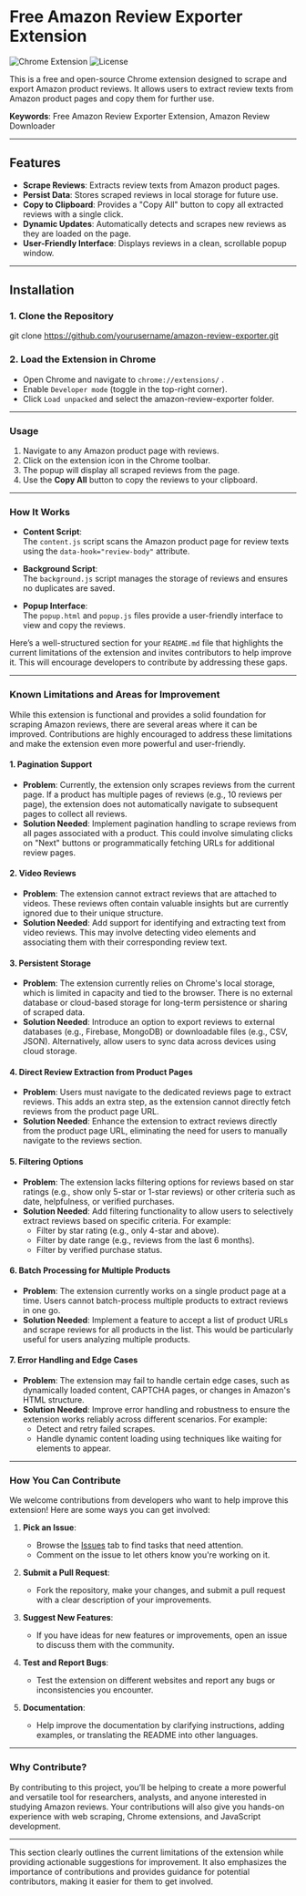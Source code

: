 # Free Amazon Review Exporter Extension

![Chrome Extension](https://img.shields.io/badge/Chrome%20Extension-v1.0-blue) ![License](https://img.shields.io/badge/license-MIT-green)

This is a free and open-source Chrome extension designed to scrape and export Amazon product reviews. It allows users to extract review texts from Amazon product pages and copy them for further use.

**Keywords**: Free Amazon Review Exporter Extension, Amazon Review Downloader

---

## Features

- **Scrape Reviews**: Extracts review texts from Amazon product pages.
- **Persist Data**: Stores scraped reviews in local storage for future use.
- **Copy to Clipboard**: Provides a "Copy All" button to copy all extracted reviews with a single click.
- **Dynamic Updates**: Automatically detects and scrapes new reviews as they are loaded on the page.
- **User-Friendly Interface**: Displays reviews in a clean, scrollable popup window.

---

## Installation

### 1. Clone the Repository
git clone https://github.com/yourusername/amazon-review-exporter.git

### 2. Load the Extension in Chrome
- Open Chrome and navigate to `chrome://extensions/` .
- Enable `Developer mode` (toggle in the top-right corner).
- Click `Load unpacked` and select the amazon-review-exporter folder.

---

### Usage

1. Navigate to any Amazon product page with reviews.
2. Click on the extension icon in the Chrome toolbar.
3. The popup will display all scraped reviews from the page.
4. Use the **Copy All** button to copy the reviews to your clipboard.

---

### How It Works

- **Content Script**:  
  The `content.js` script scans the Amazon product page for review texts using the `data-hook="review-body"` attribute.

- **Background Script**:  
  The `background.js` script manages the storage of reviews and ensures no duplicates are saved.

- **Popup Interface**:  
  The `popup.html` and `popup.js` files provide a user-friendly interface to view and copy the reviews.

Here’s a well-structured section for your `README.md` file that highlights the current limitations of the extension and invites contributors to help improve it. This will encourage developers to contribute by addressing these gaps.

---

### **Known Limitations and Areas for Improvement**

While this extension is functional and provides a solid foundation for scraping Amazon reviews, there are several areas where it can be improved. Contributions are highly encouraged to address these limitations and make the extension even more powerful and user-friendly.

#### 1. **Pagination Support**
   - **Problem**: Currently, the extension only scrapes reviews from the current page. If a product has multiple pages of reviews (e.g., 10 reviews per page), the extension does not automatically navigate to subsequent pages to collect all reviews.
   - **Solution Needed**: Implement pagination handling to scrape reviews from all pages associated with a product. This could involve simulating clicks on "Next" buttons or programmatically fetching URLs for additional review pages.

#### 2. **Video Reviews**
   - **Problem**: The extension cannot extract reviews that are attached to videos. These reviews often contain valuable insights but are currently ignored due to their unique structure.
   - **Solution Needed**: Add support for identifying and extracting text from video reviews. This may involve detecting video elements and associating them with their corresponding review text.

#### 3. **Persistent Storage**
   - **Problem**: The extension currently relies on Chrome's local storage, which is limited in capacity and tied to the browser. There is no external database or cloud-based storage for long-term persistence or sharing of scraped data.
   - **Solution Needed**: Introduce an option to export reviews to external databases (e.g., Firebase, MongoDB) or downloadable files (e.g., CSV, JSON). Alternatively, allow users to sync data across devices using cloud storage.

#### 4. **Direct Review Extraction from Product Pages**
   - **Problem**: Users must navigate to the dedicated reviews page to extract reviews. This adds an extra step, as the extension cannot directly fetch reviews from the product page URL.
   - **Solution Needed**: Enhance the extension to extract reviews directly from the product page URL, eliminating the need for users to manually navigate to the reviews section.

#### 5. **Filtering Options**
   - **Problem**: The extension lacks filtering options for reviews based on star ratings (e.g., show only 5-star or 1-star reviews) or other criteria such as date, helpfulness, or verified purchases.
   - **Solution Needed**: Add filtering functionality to allow users to selectively extract reviews based on specific criteria. For example:
     - Filter by star rating (e.g., only 4-star and above).
     - Filter by date range (e.g., reviews from the last 6 months).
     - Filter by verified purchase status.

#### 6. **Batch Processing for Multiple Products**
   - **Problem**: The extension currently works on a single product page at a time. Users cannot batch-process multiple products to extract reviews in one go.
   - **Solution Needed**: Implement a feature to accept a list of product URLs and scrape reviews for all products in the list. This would be particularly useful for users analyzing multiple products.

#### 7. **Error Handling and Edge Cases**
   - **Problem**: The extension may fail to handle certain edge cases, such as dynamically loaded content, CAPTCHA pages, or changes in Amazon's HTML structure.
   - **Solution Needed**: Improve error handling and robustness to ensure the extension works reliably across different scenarios. For example:
     - Detect and retry failed scrapes.
     - Handle dynamic content loading using techniques like waiting for elements to appear.

---

### **How You Can Contribute**

We welcome contributions from developers who want to help improve this extension! Here are some ways you can get involved:

1. **Pick an Issue**:
   - Browse the [Issues](https://github.com/yourusername/amazon-review-exporter/issues) tab to find tasks that need attention.
   - Comment on the issue to let others know you're working on it.

2. **Submit a Pull Request**:
   - Fork the repository, make your changes, and submit a pull request with a clear description of your improvements.

3. **Suggest New Features**:
   - If you have ideas for new features or improvements, open an issue to discuss them with the community.

4. **Test and Report Bugs**:
   - Test the extension on different websites and report any bugs or inconsistencies you encounter.

5. **Documentation**:
   - Help improve the documentation by clarifying instructions, adding examples, or translating the README into other languages.

---

### **Why Contribute?**

By contributing to this project, you’ll be helping to create a more powerful and versatile tool for researchers, analysts, and anyone interested in studying Amazon reviews. Your contributions will also give you hands-on experience with web scraping, Chrome extensions, and JavaScript development.

---

This section clearly outlines the current limitations of the extension while providing actionable suggestions for improvement. It also emphasizes the importance of contributions and provides guidance for potential contributors, making it easier for them to get involved.
